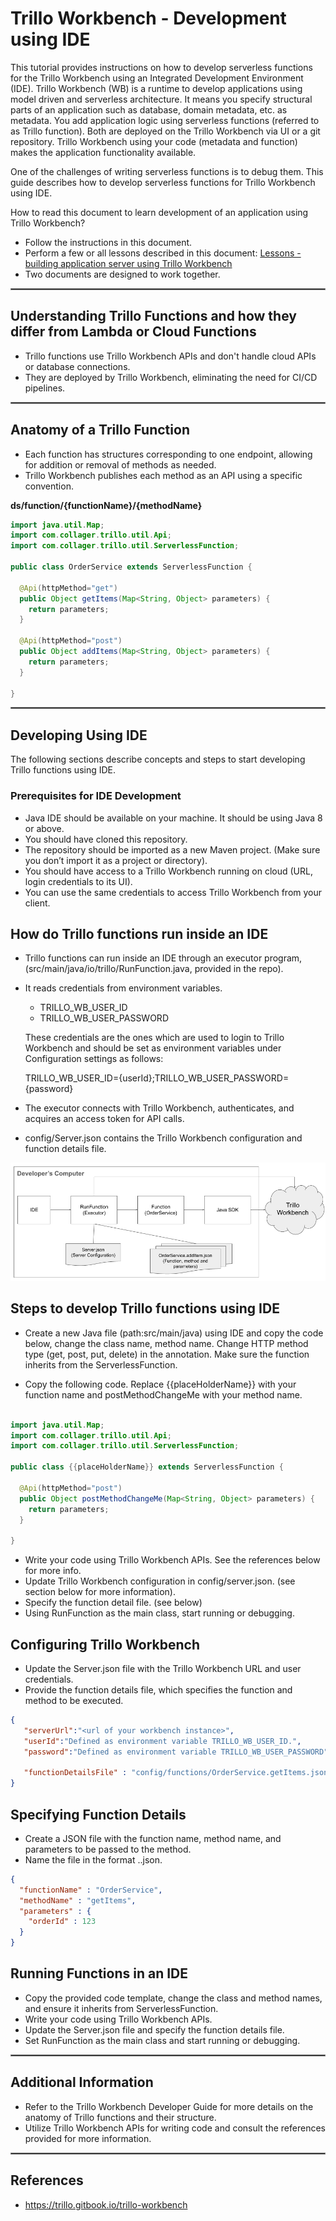 # **Trillo Workbench - Development using IDE**

This tutorial provides instructions on how to develop serverless functions for the Trillo Workbench using an Integrated Development Environment (IDE).
Trillo Workbench (WB) is a runtime to develop applications using model driven and serverless architecture. It means you specify structural parts of an application such as database, domain metadata, etc. as metadata. You add application logic using serverless functions (referred to as Trillo function). Both are deployed on the Trillo Workbench via UI or a git repository. Trillo Workbench using your code (metadata and function) makes the application functionality available.

One of the challenges of writing serverless functions is to debug them. This guide describes how to develop serverless functions for Trillo Workbench using IDE.

How to read this document to learn development of an application using Trillo Workbench?

- Follow the instructions in this document.
- Perform a few or all lessons described in this document:
  [Lessons - building application server using Trillo Workbench](https://docs.google.com/document/d/1Xs-L1gP-5fvNKkWzopm4T25yQ_v_P_heX1s8V69--Vs/edit)
- Two documents are designed to work together.


<hr style="border:0.1px solid gray">

## Understanding Trillo Functions and how they differ from Lambda or Cloud Functions
- Trillo functions use Trillo Workbench APIs and don't handle cloud APIs or database connections.
- They are deployed by Trillo Workbench, eliminating the need for CI/CD pipelines.

<hr style="border:0.1px solid gray">

## Anatomy of a Trillo Function
- Each function has structures corresponding to one endpoint, allowing for addition or removal of methods as needed.
- Trillo Workbench publishes each method as an API using a specific convention.

**ds/function/{functionName}/{methodName}**

```java
import java.util.Map;
import com.collager.trillo.util.Api;
import com.collager.trillo.util.ServerlessFunction;

public class OrderService extends ServerlessFunction {
  
  @Api(httpMethod="get")
  public Object getItems(Map<String, Object> parameters) {
    return parameters;
  }
  
  @Api(httpMethod="post")
  public Object addItems(Map<String, Object> parameters) {
    return parameters;
  }
  
}

```
<hr style="border:0.1px solid gray">

## Developing Using IDE
The following sections describe concepts and steps to start developing Trillo functions using IDE.

### Prerequisites for IDE Development

- Java IDE should be available on your machine. It should be using Java 8 or above.
- You should have cloned this repository.
- The repository should be imported as a new Maven project. (Make sure you don’t import it as a project or directory).
- You should have access to a Trillo Workbench running on cloud (URL, login credentials to its UI).
- You can use the same credentials to access Trillo Workbench from your client.

## How do Trillo functions run inside an IDE
- Trillo functions can run inside an IDE through an executor program,(src/main/java/io/trillo/RunFunction.java, provided in the repo).
- It reads credentials from environment variables.
  - TRILLO_WB_USER_ID
  - TRILLO_WB_USER_PASSWORD

  These credentials are the ones which are used to login to Trillo Workbench and should be set as environment variables under Configuration settings as follows:


    TRILLO_WB_USER_ID={userId};TRILLO_WB_USER_PASSWORD={password}
- The executor connects with Trillo Workbench, authenticates, and acquires an access token for API calls.
- config/Server.json contains the Trillo Workbench configuration and function details file.


![Develop_Trillo_Function_Using_IDE.png](docs/html/images/Develop_Trillo_Function_Using_IDE.png)

## Steps to develop Trillo functions using IDE
- Create a new Java file (path:src/main/java) using IDE and copy the code below, change the class name, method name. Change HTTP method type (get, post, put, delete) in the annotation. Make sure the function inherits from the ServerlessFunction.

- Copy the following code. Replace {{placeHolderName}} with your function name and postMethodChangeMe with your method name.
```java

import java.util.Map;
import com.collager.trillo.util.Api;
import com.collager.trillo.util.ServerlessFunction;

public class {{placeHolderName}} extends ServerlessFunction {

  @Api(httpMethod="post")
  public Object postMethodChangeMe(Map<String, Object> parameters) {
    return parameters;
  }

}

```
- Write your code using Trillo Workbench APIs. See the references below for more info.
- Update  Trillo Workbench configuration in config/server.json. (see section below for more information).
- Specify the function detail file. (see below)
- Using RunFunction as the main class, start running or debugging.


## Configuring Trillo Workbench
- Update the Server.json file with the Trillo Workbench URL and user credentials.
- Provide the function details file, which specifies the function and method to be executed.
```json
{
   "serverUrl":"<url of your workbench instance>",
   "userId":"Defined as environment variable TRILLO_WB_USER_ID.",
   "password":"Defined as environment variable TRILLO_WB_USER_PASSWORD",
   
   "functionDetailsFile" : "config/functions/OrderService.getItems.json"
}
```
## Specifying Function Details
- Create a JSON file with the function name, method name, and parameters to be passed to the method.
- Name the file in the format <functionName>.<methodName>.json.

```json
{
  "functionName" : "OrderService",
  "methodName" : "getItems",
  "parameters" : {
  	"orderId" : 123
  }
}

```

## Running Functions in an IDE
- Copy the provided code template, change the class and method names, and ensure it inherits from ServerlessFunction.
- Write your code using Trillo Workbench APIs.
- Update the Server.json file and specify the function details file.
- Set RunFunction as the main class and start running or debugging.

<hr style="border:0.1px solid gray">

## Additional Information
- Refer to the Trillo Workbench Developer Guide for more details on the anatomy of Trillo functions and their structure.
- Utilize Trillo Workbench APIs for writing code and consult the references provided for more information.

<hr style="border:0.1px solid gray">

## References
- https://trillo.gitbook.io/trillo-workbench
